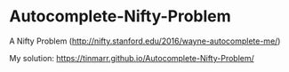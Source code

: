 # Autocomplete-Nifty-Problem
A Nifty Problem (http://nifty.stanford.edu/2016/wayne-autocomplete-me/)

My solution:
https://tinmarr.github.io/Autocomplete-Nifty-Problem/
